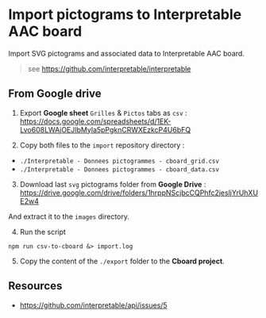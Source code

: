 # Import pictograms to Interpretable AAC board

Import SVG pictograms and associated data to Interpretable AAC board.
> see https://github.com/interpretable/interpretable

## From Google drive

1. Export **Google sheet** `Grilles` & `Pictos` tabs as `csv` :
   https://docs.google.com/spreadsheets/d/1EK-Lvo608LWAjOEJIbMyla5pPgknCRWXEzkcP4U6bFQ

2. Copy both files to the `import` repository directory :

- `./Interpretable - Donnees pictogrammes - cboard_grid.csv`
- `./Interpretable - Donnees pictogrammes - cboard_data.csv`

3. Download last `svg` pictograms folder from **Google Drive** :
   https://drive.google.com/drive/folders/1hrppNScjbcCQPhfc2jesljYrUhXUE2w4

And extract it to the `images` directory.

4. Run the script

```
npm run csv-to-cboard &> import.log
```

5. Copy the content of the `./export` folder to the __Cboard project__.

## Resources

- https://github.com/interpretable/api/issues/5

